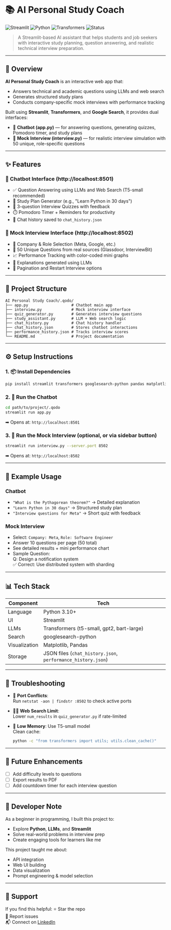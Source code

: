 
# 📚 AI Personal Study Coach

![Streamlit](https://img.shields.io/badge/Built%20With-Streamlit-orange?logo=streamlit)
![Python](https://img.shields.io/badge/Python-3.10+-blue?logo=python)
![Transformers](https://img.shields.io/badge/Transformers-HuggingFace-purple?logo=huggingface)
![Status](https://img.shields.io/badge/Project-Active-brightgreen)

> A Streamlit-based AI assistant that helps students and job seekers with interactive study planning, question answering, and realistic technical interview preparation.

---

## 🌟 Overview

**AI Personal Study Coach** is an interactive web app that:
- Answers technical and academic questions using LLMs and web search
- Generates structured study plans
- Conducts company-specific mock interviews with performance tracking

Built using **Streamlit**, **Transformers**, and **Google Search**, it provides dual interfaces:
- 🧠 **Chatbot (app.py)** — for answering questions, generating quizzes, Pomodoro timer, and study plans
- 💼 **Mock Interview (interview.py)** — for realistic interview simulation with 50 unique, role-specific questions

---

## ✨ Features

### 🧠 Chatbot Interface (http://localhost:8501)
- ✅ Question Answering using LLMs and Web Search (T5-small recommended)
- 📅 Study Plan Generator (e.g., "Learn Python in 30 days")
- 🧪 3-question Interview Quizzes with feedback
- ⏱️ Pomodoro Timer + Reminders for productivity
- 💬 Chat history saved to `chat_history.json`

### 💼 Mock Interview Interface (http://localhost:8502)
- 🎯 Company & Role Selection (Meta, Google, etc.)
- 🧩 50 Unique Questions from real sources (Glassdoor, InterviewBit)
- 📈 Performance Tracking with color-coded mini graphs
- 🧠 Explanations generated using LLMs
- 🔁 Pagination and Restart Interview options

---

## 📁 Project Structure

```
AI Personal Study Coach/.qodo/
├── app.py                   # Chatbot main app
├── interview.py             # Mock interview interface
├── quiz_generator.py        # Generates interview questions
├── study_assistant.py       # LLM + Web search logic
├── chat_history.py          # Chat history handler
├── chat_history.json        # Stores chatbot interactions
├── performance_history.json # Tracks interview scores
└── README.md                # Project documentation
```

---

## ⚙️ Setup Instructions

### 1. 📦 Install Dependencies
```bash
pip install streamlit transformers googlesearch-python pandas matplotlib python-dotenv
```

### 2. 🧠 Run the Chatbot
```bash
cd path/to/project/.qodo
streamlit run app.py
```
➡ Opens at: `http://localhost:8501`

### 3. 💼 Run the Mock Interview (optional, or via sidebar button)
```bash
streamlit run interview.py --server.port 8502
```
➡ Opens at: `http://localhost:8502`

---

## 🧪 Example Usage

### Chatbot
- `"What is the Pythagorean theorem?"` → Detailed explanation
- `"Learn Python in 30 days"` → Structured study plan
- `"Interview questions for Meta"` → Short quiz with feedback

### Mock Interview
- Select: `Company: Meta`, `Role: Software Engineer`
- Answer 10 questions per page (50 total)
- See detailed results + mini performance chart
- Sample Question:  
  Q: Design a notification system  
  ✅ Correct: Use distributed system with sharding

---

## 📊 Tech Stack

| Component | Tech |
|----------|------|
| Language | Python 3.10+ |
| UI | Streamlit |
| LLMs | Transformers (t5-small, gpt2, bart-large) |
| Search | googlesearch-python |
| Visualization | Matplotlib, Pandas |
| Storage | JSON files (`chat_history.json`, `performance_history.json`) |

---

## 🧩 Troubleshooting

- 🔁 **Port Conflicts**:  
  Run `netstat -aon | findstr :8502` to check active ports

- 🕵️‍♂️ **Web Search Limit**:  
  Lower `num_results` in `quiz_generator.py` if rate-limited

- 🧠 **Low Memory**:
  Use T5-small model  
  Clean cache:
  ```bash
  python -c "from transformers import utils; utils.clean_cache()"
  ```

---

## 🚀 Future Enhancements

- [ ] Add difficulty levels to questions
- [ ] Export results to PDF
- [ ] Add countdown timer for each interview question

---

## 🧠 Developer Note

As a beginner in programming, I built this project to:
- Explore **Python**, **LLMs**, and **Streamlit**
- Solve real-world problems in interview prep
- Create engaging tools for learners like me

This project taught me about:
- API integration
- Web UI building
- Data visualization
- Prompt engineering & model selection

---



## 🙌 Support

If you find this helpful:
⭐ Star the repo  
🐛 Report issues  
📬 Connect on [LinkedIn](https://www.linkedin.com/in/dipshikha4ai/)
